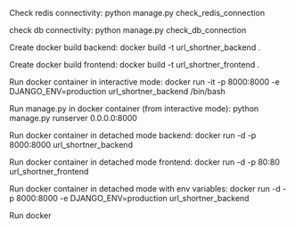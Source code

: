 Check redis connectivity:
python manage.py check_redis_connection   

check db connectivity:
python manage.py check_db_connection

Create docker build backend:
docker build -t url_shortner_backend .

Create docker build frontend:
docker build -t url_shortner_frontend .

Run docker container in interactive mode:
docker run -it -p 8000:8000 -e DJANGO_ENV=production url_shortner_backend /bin/bash

Run manage.py in docker container (from interactive mode):
python manage.py runserver 0.0.0.0:8000


Run docker container in detached mode backend:
docker run -d -p 8000:8000 url_shortner_backend

Run docker container in detached mode frontend:
docker run -d -p 80:80 url_shortner_frontend

Run docker container in detached mode with env variables:
docker run -d -p 8000:8000 -e DJANGO_ENV=production url_shortner_backend

Run docker 